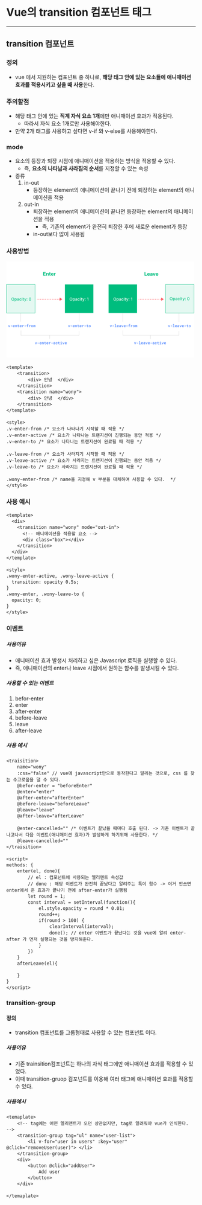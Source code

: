 # Vue의 transition 컴포넌트 태그

---

>

## transition 컴포넌트

### 정의

- vue 에서 지원하는 컴포넌트 중 하나로, **해당 태그 안에 있는 요소들에 애니매이션 효과를 적용시키고 싶을 때 사용**한다. 

### 주의할점

- 해당 태그 안에 있는 **직계 자식 요소 1개**에만 애니매이션 효과가 적용된다. 
  - 따라서 자식 요소 1개로만 사용해야한다. 
- 만약 2개 태그를 사용하고 싶다면 v-if 와 v-else를 사용해야한다. 

### mode

- 요소의 등장과 퇴장 시점에 애니매이션을 적용하는 방식을 적용할 수 있다. 
  - 즉, **요소의 나타남과 사라짐의 순서**를 지정할 수 있는 속성 
- 종류
  1. in-out
     - 등장하는 element의 애니메이션이 끝나기 전에 퇴장하는 element의 애니메이션을 적용
  2. out-in
     - 퇴장하는 element의 애니메이션이 끝나면 등장하는 element의 애니메이션을 적용
       - 즉, 기존의 element가 완전히 퇴장한 후에 새로운 element가 등장
     - in-out보다 많이 사용됨 

### 사용방법

<img src="./images/transition컴포넌트 동작방법.png" width="500px">

```vue
<template>
	<transition>
        <div> 안녕  </div>
    </transition>
	<transition name="wony">
        <div> 안녕  </div>
    </transition>
</template>

<style>
.v-enter-from /* 요소가 나타나기 시작할 때 적용 */ 
.v-enter-active /* 요소가 나타나는 트랜지션이 진행되는 동안 적용 */ 
.v-enter-to /* 요소가 나타나는 트랜지션이 완료될 때 적용 */ 

.v-leave-from /* 요소가 사라지기 시작할 때 적용 */ 
.v-leave-active /* 요소가 사라지는 트랜지션이 진행되는 동안 적용 */ 
.v-leave-to /* 요소가 사라지는 트랜지션이 완료될 때 적용 */ 
    
.wony-enter-from /* name을 지정해 v 부분을 대체하여 사용할 수 있다.  */
</style>
```

### 사용 예시

```vue
<template>
  <div>
    <transition name="wony" mode="out-in">
      <!-- 애니메이션을 적용할 요소 -->
      <div class="box"></div>
    </transition>
  </div>
</template>

<style>
.wony-enter-active, .wony-leave-active {
  transition: opacity 0.5s;
}
.wony-enter, .wony-leave-to {
  opacity: 0;
}
</style>

```

### 이벤트

##### 사용이유

- 애니매이션 효과 발생시 처리하고 싶은 Javascript 로직을 실행할 수 있다. 
- 즉, 애니매이션의 enter나 leave 시점에서 원하는 함수를 발생시킬 수 있다.

##### 사용할 수 있는 이벤트

1. befor-enter
2. enter
3. after-enter
4. before-leave
5. leave
6. after-leave

##### 사용 예시

```vue
<traisition>    
    name="wony"
    :css="false" // vue에 javascript만으로 동작한다고 알리는 것으로, css 를 찾는 수고로움을 덜 수 있다. 
    @befor-enter = "beforeEnter"
    @enter="enter"
    @after-enter="afterEnter"
    @before-leave="beforeLeave"
    @leave="leave"
    @after-leave="afterLeave"
    
    @enter-cancelled="" /* 이벤트가 끝났을 때마다 호출 된다. -> 기존 이벤트가 끝나고나서 다음 이벤트(애니매이션 효과)가 발생하게 하기위해 사용한다. */
    @leave-cancelled=""
</traisition>

<script>
methods: {
    enter(el, done){
        // el : 컴포넌트에 사용되는 엘리멘트 속성값
        // done : 해당 이벤트가 완전히 끝났다고 알려주는 특이 함수 -> 이거 안쓰면 enter에서 준 효과가 끝나기 전에 after-enter가 실행됨 
        let round = 1;
        const interval = setInterval(function(){
            el.style.opacity = round * 0.01;
            round++;
            if(round > 100) {
                clearInterval(interval);
                done(); // enter 이벤트가 끝났다는 것을 vue에 알려 enter-after 가 먼저 실행되는 것을 방지해준다. 
            }
        })
    }
	afterLeave(el){
        
    }
}
</script>
```



### transition-group

#### 정의

- transition 컴포넌트를 그룹형태로 사용할 수 있는 컴포넌트 이다. 

##### 사용이유

- 기존 trainsition컴포넌트는 하나의 자식 태그에만 애니매이션 효과를 적용할 수 있었다. 
- 이때 transition-gruop 컴포넌트를 이용해 여러 태그에 애니매이션 효과를 적용할 수 있다. 

##### 사용예시

```vue
<temaplate>
    <!-- tag에는 어떤 엘리맨트가 오던 상관없지만, tag로 알려줘야 vue가 인식한다.  -->
	<transition-group tag="ul" name="user-list"> 
    	<li v-for="user in users" :key="user" @click="removeUser(user)"> </li>
    </transition-group>
    <div>
        <button @click="addUser">
            Add user
        </button>
    </div>

</temaplate>
```





